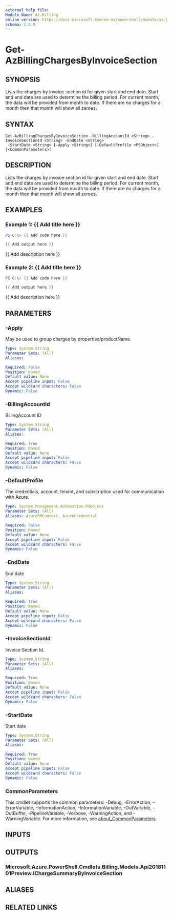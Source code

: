 ```yaml
---
external help file:
Module Name: Az.Billing
online version: https://docs.microsoft.com/en-us/powershell/module/az.billing/get-azbillingchargesbyinvoicesection
schema: 2.0.0
---
```


# Get-AzBillingChargesByInvoiceSection

## SYNOPSIS
Lists the charges by invoice section id for given start and end date.
Start and end date are used to determine the billing period.
For current month, the data will be provided from month to date.
If there are no charges for a month then that month will show all zeroes.

## SYNTAX

```
Get-AzBillingChargesByInvoiceSection -BillingAccountId <String> -InvoiceSectionId <String> -EndDate <String>
 -StartDate <String> [-Apply <String>] [-DefaultProfile <PSObject>] [<CommonParameters>]
```

## DESCRIPTION
Lists the charges by invoice section id for given start and end date.
Start and end date are used to determine the billing period.
For current month, the data will be provided from month to date.
If there are no charges for a month then that month will show all zeroes.

## EXAMPLES

### Example 1: {{ Add title here }}
```powershell
PS C:\> {{ Add code here }}

{{ Add output here }}
```

{{ Add description here }}

### Example 2: {{ Add title here }}
```powershell
PS C:\> {{ Add code here }}

{{ Add output here }}
```

{{ Add description here }}

## PARAMETERS

### -Apply
May be used to group charges by properties/productName.

```yaml
Type: System.String
Parameter Sets: (All)
Aliases:

Required: False
Position: Named
Default value: None
Accept pipeline input: False
Accept wildcard characters: False
Dynamic: False
```

### -BillingAccountId
BillingAccount ID

```yaml
Type: System.String
Parameter Sets: (All)
Aliases:

Required: True
Position: Named
Default value: None
Accept pipeline input: False
Accept wildcard characters: False
Dynamic: False
```

### -DefaultProfile
The credentials, account, tenant, and subscription used for communication with Azure.

```yaml
Type: System.Management.Automation.PSObject
Parameter Sets: (All)
Aliases: AzureRMContext, AzureCredential

Required: False
Position: Named
Default value: None
Accept pipeline input: False
Accept wildcard characters: False
Dynamic: False
```

### -EndDate
End date

```yaml
Type: System.String
Parameter Sets: (All)
Aliases:

Required: True
Position: Named
Default value: None
Accept pipeline input: False
Accept wildcard characters: False
Dynamic: False
```

### -InvoiceSectionId
Invoice Section Id.

```yaml
Type: System.String
Parameter Sets: (All)
Aliases:

Required: True
Position: Named
Default value: None
Accept pipeline input: False
Accept wildcard characters: False
Dynamic: False
```

### -StartDate
Start date

```yaml
Type: System.String
Parameter Sets: (All)
Aliases:

Required: True
Position: Named
Default value: None
Accept pipeline input: False
Accept wildcard characters: False
Dynamic: False
```

### CommonParameters
This cmdlet supports the common parameters: -Debug, -ErrorAction, -ErrorVariable, -InformationAction, -InformationVariable, -OutVariable, -OutBuffer, -PipelineVariable, -Verbose, -WarningAction, and -WarningVariable. For more information, see [about_CommonParameters](http://go.microsoft.com/fwlink/?LinkID=113216).

## INPUTS

## OUTPUTS

### Microsoft.Azure.PowerShell.Cmdlets.Billing.Models.Api20181101Preview.IChargeSummaryByInvoiceSection

## ALIASES

## RELATED LINKS

